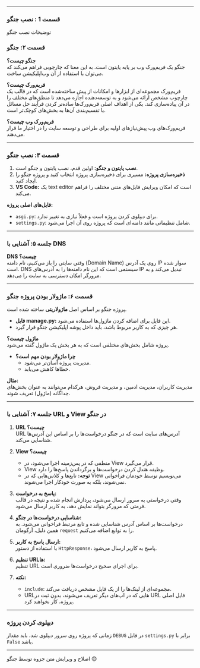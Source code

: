 

---
### **قسمت 1 : نصب جنگو** 

توضیحات نصب جنگو

### **قسمت ۲: جنگو** 
**جنگو چیست؟**  
جنگو یک فریم‌ورک وب بر پایه پایتون است. به این معنا که چارچوبی فراهم می‌کند که می‌توان با استفاده از آن وب‌اپلیکیشن ساخت.  

**فریم‌ورک چیست؟**  
فریم‌ورک مجموعه‌ای از ابزارها و امکانات از پیش ساخته‌شده است که در قالب یک چارچوب مشخص ارائه می‌شود و به توسعه‌دهنده اجازه می‌دهد تا منطق‌های مختلف را در آن پیاده‌سازی کند. یکی از اهداف اصلی فریم‌ورک‌ها ساده‌تر کردن فرآیند حل مسائل با تقسیم‌بندی آن‌ها به بخش‌های کوچک‌تر است.  

**فریم‌ورک وب چیست؟**  
فریم‌ورک‌های وب پیش‌نیازهای اولیه برای طراحی و توسعه سایت را در اختیار ما قرار می‌دهند.  

---

### **قسمت ۳: نصب جنگو**  
1. **نصب پایتون و جنگو:** اولین قدم، نصب پایتون و جنگو است.  
2. **ذخیره‌سازی پروژه:** مسیری برای ذخیره‌سازی پروژه انتخاب کنید و پروژه جنگو را ایجاد کنید.  
3. **VS Code:** یک text editor است که امکان ویرایش فایل‌های متنی مختلف را فراهم می‌کند.  

**فایل‌های اصلی پروژه:**  
- `asgi.py`: برای دیپلوی کردن پروژه است و فعلاً نیازی به تغییر ندارد.  
- `settings.py`: شامل تنظیماتی مانند دامنه‌ای است که پروژه روی آن اجرا می‌شود.  

---

### **جلسه ۵: آشنایی با DNS**  
**DNS چیست؟**  
وقتی سایتی را باز می‌کنیم، نام دامنه (Domain Name) روی یک آدرس IP سوار شده است. DNS سیستمی است که این نام دامنه‌ها را به آدرس‌های IP تبدیل می‌کند و به مرورگر امکان دسترسی به سایت را می‌دهد.  

---

### **قسمت ۶: ماژولار بودن پروژه جنگو**  
پروژه جنگو بر اساس اصل **ماژولاریتی** ساخته شده است.  
- **فایل manage.py:** این فایل برای اضافه کردن ماژول‌ها استفاده می‌شود.  
- هر چیزی که به کاربر مربوط باشد، باید داخل پوشه اپلیکیشن جنگو قرار گیرد.  

**ماژول چیست؟**  
پروژه شامل بخش‌های مختلفی است که به هر بخش یک ماژول گفته می‌شود.  
- **چرا ماژولار بودن مهم است؟**  
  - مدیریت پروژه آسان‌تر می‌شود.  
  - خطاها کاهش می‌یابد.  

**مثال:**  
مدیریت کاربران، مدیریت ادمین، و مدیریت فروش، هرکدام می‌توانند به عنوان بخش‌های جداگانه (ماژول) تعریف شوند.  

---

### **جلسه ۷: آشنایی با URL و View در جنگو**  
1. **URL چیست؟**  
   URL آدرس‌های سایت است که در جنگو درخواست‌ها را بر اساس این آدرس‌ها شناسایی می‌کند.  

2. **View چیست؟**  
   - منطقی که در پس‌زمینه اجرا می‌شود، در View قرار می‌گیرد.  
   - View وظیفه هندل کردن درخواست‌ها و برگرداندن پاسخ‌ها را دارد.  
   - **توجه:** تابع‌ها و کلاس‌هایی که در View می‌نویسیم توسط خودمان فراخوانی نمی‌شوند، بلکه به صورت خودکار اجرا می‌شوند.  

3. **پاسخ به درخواست:**  
   وقتی درخواستی به سرور ارسال می‌شود، پردازش انجام شده و نتیجه در قالب فرمتی که مرورگر بتواند نمایش دهد، به کاربر ارسال می‌شود.  

4. **شناسایی درخواست‌ها در جنگو:**  
   درخواست‌ها بر اساس آدرس شناسایی شده و تابع مرتبط فراخوانی می‌شود. به همین دلیل، آرگومان `request` را به توابع اضافه می‌کنیم.  

5. **ارسال پاسخ به کاربر:**  
   با استفاده از دستور `HttpResponse`، پاسخ به کاربر ارسال می‌شود.  

6. **تنظیم URL‌ها:**  
   تنظیم URL برای اجرای صحیح درخواست‌ها ضروری است.  

7. **نکته:**  
   - `include`: مجموعه‌ای از لینک‌ها را از یک فایل مشخص دریافت می‌کند.  
   - URLهایی که در اپ‌های دیگر تعریف می‌شوند، بدون ثبت در URL فایل اصلی پروژه، کار نخواهند کرد.  

---

### **دیپلوی کردن پروژه**  
زمانی که پروژه روی سرور دیپلوی شد، باید مقدار `DEBUG` در فایل `settings.py` برابر با `False` باشد.  

---

اصلاح و ویرایش متن جزوه توسط جنگو 😊
